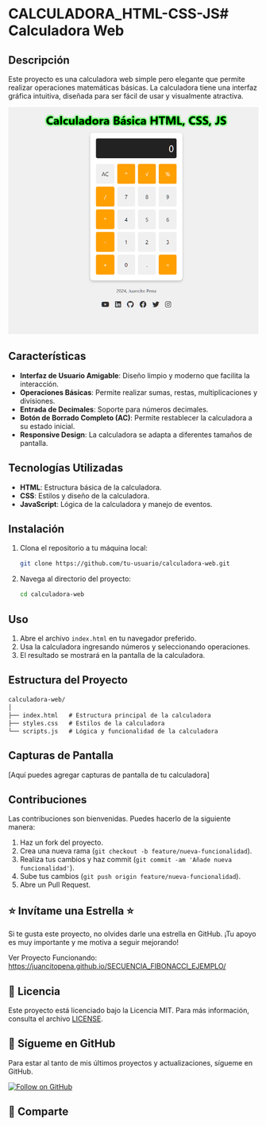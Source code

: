 # CALCULADORA_HTML-CSS-JS# Calculadora Web

## Descripción

Este proyecto es una calculadora web simple pero elegante que permite realizar operaciones matemáticas básicas. La calculadora tiene una interfaz gráfica intuitiva, diseñada para ser fácil de usar y visualmente atractiva.

![PORTADA](Screenshot_151.png)

## Características

- **Interfaz de Usuario Amigable**: Diseño limpio y moderno que facilita la interacción.
- **Operaciones Básicas**: Permite realizar sumas, restas, multiplicaciones y divisiones.
- **Entrada de Decimales**: Soporte para números decimales.
- **Botón de Borrado Completo (AC)**: Permite restablecer la calculadora a su estado inicial.
- **Responsive Design**: La calculadora se adapta a diferentes tamaños de pantalla.

## Tecnologías Utilizadas

- **HTML**: Estructura básica de la calculadora.
- **CSS**: Estilos y diseño de la calculadora.
- **JavaScript**: Lógica de la calculadora y manejo de eventos.

## Instalación

1. Clona el repositorio a tu máquina local:
   ```sh
   git clone https://github.com/tu-usuario/calculadora-web.git
   ```

2. Navega al directorio del proyecto:
   ```sh
   cd calculadora-web
   ```

## Uso

1. Abre el archivo `index.html` en tu navegador preferido.
2. Usa la calculadora ingresando números y seleccionando operaciones.
3. El resultado se mostrará en la pantalla de la calculadora.

## Estructura del Proyecto

```
calculadora-web/
│
├── index.html   # Estructura principal de la calculadora
├── styles.css   # Estilos de la calculadora
└── scripts.js   # Lógica y funcionalidad de la calculadora
```

## Capturas de Pantalla

[Aquí puedes agregar capturas de pantalla de tu calculadora]

## Contribuciones

Las contribuciones son bienvenidas. Puedes hacerlo de la siguiente manera:

1. Haz un fork del proyecto.
2. Crea una nueva rama (`git checkout -b feature/nueva-funcionalidad`).
3. Realiza tus cambios y haz commit (`git commit -am 'Añade nueva funcionalidad'`).
4. Sube tus cambios (`git push origin feature/nueva-funcionalidad`).
5. Abre un Pull Request.

## ⭐ Invítame una Estrella ⭐

Si te gusta este proyecto, no olvides darle una estrella en GitHub. ¡Tu apoyo es muy importante y me motiva a seguir mejorando!

Ver Proyecto Funcionando: https://juancitopena.github.io/SECUENCIA_FIBONACCI_EJEMPLO/

## 📜 Licencia

Este proyecto está licenciado bajo la Licencia MIT. Para más información, consulta el archivo [LICENSE](LICENSE).

## 🔔 Sígueme en GitHub

Para estar al tanto de mis últimos proyectos y actualizaciones, sígueme en GitHub.

[![Follow on GitHub](https://img.shields.io/github/followers/tuusuario.svg?style=social&label=Follow)](https://github.com/JUANCITOPENA)

## 🤝 Comparte
